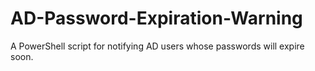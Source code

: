 # AD-Password-Expiration-Warning
A PowerShell script for notifying AD users whose passwords will expire soon.
